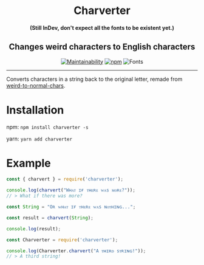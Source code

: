 <div align=center>

# Charverter

#### (Still InDev, don't expect all the fonts to be existent yet.)

## Changes weird characters to English characters

[![Maintainability](https://api.codeclimate.com/v1/badges/b334b49a02542d226929/maintainability)](https://codeclimate.com/github/Kitsune-Softworks/Charverter/maintainability)
[![npm](https://img.shields.io/npm/v/charverter)](https://www.npmjs.com/package/charverter)
![Fonts](https://img.shields.io/badge/Fonts%20Added-55-orange)

---
<div align=left>

Converts characters in a string back to the original letter, remade from [weird-to-normal-chars](https://github.com/DavideViolante/weird-to-normal-chars).

# Installation

npm: `npm install charverter -s`

yarn: `yarn add charverter`

# Example

```js
const { charvert } = require('charverter');

console.log(charvert("Wʜᴀᴛ ɪғ ᴛʜᴇʀᴇ ᴡᴀs ᴍᴏʀᴇ?"));
// > What if there was more?

const String = "Oʀ ᴡʜᴀᴛ ɪғ ᴛʜᴇʀᴇ ᴡᴀs ɴᴏᴛʜɪɴɢ...";

const result = charvert(String);

console.log(result);
```

```js
const Charverter = require('charverter');

console.log(Charverter.charvert("A ᴛʜɪʀᴅ sᴛʀɪɴɢ!"));
// > A third string!
```